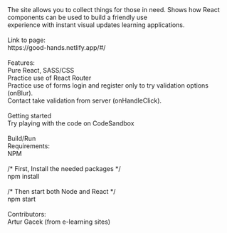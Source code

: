 <div>The site allows you to collect things for those in need. Shows how React</div>
<div>components can be used to build a friendly use</div>
<div>experience with instant visual updates learning applications.</div>
<br>
<div> Link to page:</div>
<div>https://good-hands.netlify.app/#/</div>
<br>
<div>Features:</div>
<div>Pure React, SASS/CSS </div>
<div>Practice use of React Router</div>
<div>Practice use of forms login and register only to try validation options (onBlur).</div>
<div>Contact take validation from server (onHandleClick).</div>
<br>
<div>Getting started</div>
<div>Try playing with the code on CodeSandbox</div>
<br>
<div>Build/Run</div>
<div>Requirements:</div>
<div>NPM</div>
<br>
<div>/* First, Install the needed packages */</div>
<div>npm install</div>
<br>
<div>/* Then start both Node and React */</div>
<div>npm start</div>
<br>
<div>Contributors:</div>
<div>Artur Gacek (from e-learning sites)</div>

